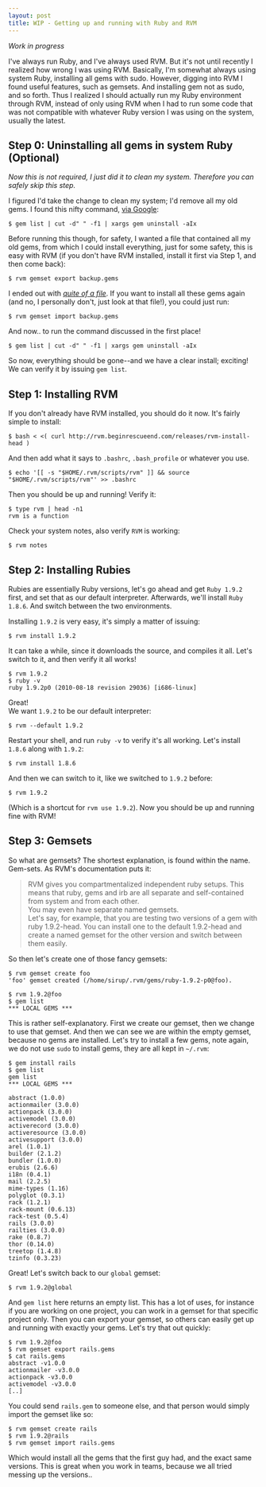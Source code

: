 ```yaml
---
layout: post
title: WIP - Getting up and running with Ruby and RVM
---
```


*Work in progress*

I've always run Ruby, and I've always used RVM. But it's not until recently I realized how wrong I was using RVM. Basically, I'm somewhat always using system Ruby, installing all gems with sudo. However, digging into RVM I found useful features, such as gemsets. And installing gem not as sudo, and so forth. Thus I realized I should actually run my Ruby environment through RVM, instead of only using RVM when I had to run some code that was not compatible with whatever Ruby version I was using on the system, usually the latest.


## Step 0: Uninstalling all gems in system Ruby (Optional)

*Now this is not required, I just did it to clean my system. Therefore you can safely skip this step.*

I figured I'd take the change to clean my system; I'd remove all my old gems. I found this nifty command, [via Google](http://geekystuff.net/2009/1/14/remove-all-ruby-gems):

    $ gem list | cut -d" " -f1 | xargs gem uninstall -aIx

Before running this though, for safety, I wanted a file that contained all my old gems, from which I could install everything, just for some safety, this is easy with RVM (if you don't have RVM installed, install it first via Step 1, and then come back):

    $ rvm gemset export backup.gems

I ended out with [*quite of a file*](http://gist.github.com/568262). If you want to install all these gems again (and no, I personally don't, just look at that file!), you could just run:

    $ rvm gemset import backup.gems

And now.. to run the command discussed in the first place!

    $ gem list | cut -d" " -f1 | xargs gem uninstall -aIx

So now, everything should be gone--and we have a clear install; exciting! We can verify it by issuing `gem list`.

## Step 1: Installing RVM

If you don't already have RVM installed, you should do it now. It's fairly simple to install:

    $ bash < <( curl http://rvm.beginrescueend.com/releases/rvm-install-head )

And then add what it says to `.bashrc`, `.bash_profile` or whatever you use.

    $ echo '[[ -s "$HOME/.rvm/scripts/rvm" ]] && source "$HOME/.rvm/scripts/rvm"' >> .bashrc

Then you should be up and running! Verify it:

    $ type rvm | head -n1
    rvm is a function

Check your system notes, also verify `RVM` is working:

    $ rvm notes

## Step 2: Installing Rubies

Rubies are essentially Ruby versions, let's go ahead and get `Ruby 1.9.2` first, and set that as our default interpreter. Afterwards, we'll install `Ruby 1.8.6`. And switch between the two environments.

Installing `1.9.2` is very easy, it's simply a matter of issuing:

    $ rvm install 1.9.2

It can take a while, since it downloads the source, and compiles it all. Let's switch to it, and then verify it all works!

    $ rvm 1.9.2
    $ ruby -v
    ruby 1.9.2p0 (2010-08-18 revision 29036) [i686-linux]

Great!  
We want `1.9.2` to be our default interpreter:
    
    $ rvm --default 1.9.2

Restart your shell, and run `ruby -v` to verify it's all working. Let's install `1.8.6` along with `1.9.2`:

    $ rvm install 1.8.6

And then we can switch to it, like we switched to `1.9.2` before:

    $ rvm 1.9.2

(Which is a shortcut for `rvm use 1.9.2`). Now you should be up and running fine with RVM!

## Step 3: Gemsets

So what are gemsets? The shortest explanation, is found within the name. Gem-sets. As RVM's documentation puts it:

> RVM gives you compartmentalized independent ruby setups. This means that ruby, gems and irb are all separate and self-contained from system and from each other.  
> You may even have separate named gemsets.  
> Let's say, for example, that you are testing two versions of a gem with ruby 1.9.2-head. You can install one to the default 1.9.2-head and create a named gemset for the other version and switch between them easily.

So then let's create one of those fancy gemsets:

    $ rvm gemset create foo
    'foo' gemset created (/home/sirup/.rvm/gems/ruby-1.9.2-p0@foo).

    $ rvm 1.9.2@foo
    $ gem list
    *** LOCAL GEMS ***

This is rather self-explanatory. First we create our gemset, then we change to use that gemset. And then we can see we are within the empty gemset, because no gems are installed. Let's try to install a few gems, note again, we do not use `sudo` to install gems, they are all kept in `~/.rvm`:

    $ gem install rails
    $ gem list
    gem list
    *** LOCAL GEMS ***

    abstract (1.0.0)
    actionmailer (3.0.0)
    actionpack (3.0.0)
    activemodel (3.0.0)
    activerecord (3.0.0)
    activeresource (3.0.0)
    activesupport (3.0.0)
    arel (1.0.1)
    builder (2.1.2)
    bundler (1.0.0)
    erubis (2.6.6)
    i18n (0.4.1)
    mail (2.2.5)
    mime-types (1.16)
    polyglot (0.3.1)
    rack (1.2.1)
    rack-mount (0.6.13)
    rack-test (0.5.4)
    rails (3.0.0)
    railties (3.0.0)
    rake (0.8.7)
    thor (0.14.0)
    treetop (1.4.8)
    tzinfo (0.3.23)

Great! Let's switch back to our `global` gemset:
    
    $ rvm 1.9.2@global

And `gem list` here returns an empty list. This has a lot of uses, for instance if you are working on one project, you can work in a gemset for that specific project only. Then you can export your gemset, so others can easily get up and running with exactly your gems. Let's try that out quickly:

    $ rvm 1.9.2@foo
    $ rvm gemset export rails.gems
    $ cat rails.gems
    abstract -v1.0.0
    actionmailer -v3.0.0
    actionpack -v3.0.0
    activemodel -v3.0.0
    [..]

You could send `rails.gem` to someone else, and that person would simply import the gemset like so:

    $ rvm gemset create rails
    $ rvm 1.9.2@rails
    $ rvm gemset import rails.gems

Which would install all the gems that the first guy had, and the exact same versions. This is great when you work in teams, because we all tried messing up the versions..

